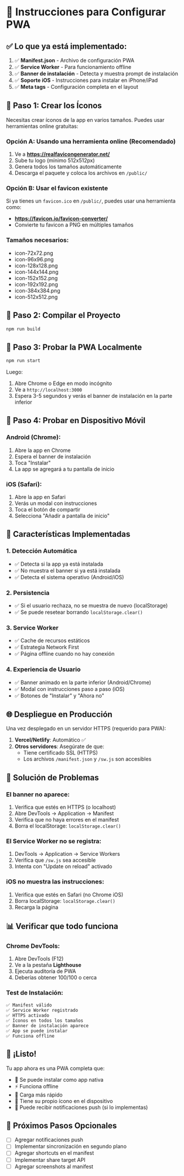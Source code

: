# 📱 Instrucciones para Configurar PWA

## ✅ Lo que ya está implementado:

1. ✅ **Manifest.json** - Archivo de configuración PWA
2. ✅ **Service Worker** - Para funcionamiento offline
3. ✅ **Banner de instalación** - Detecta y muestra prompt de instalación
4. ✅ **Soporte iOS** - Instrucciones para instalar en iPhone/iPad
5. ✅ **Meta tags** - Configuración completa en el layout

## 🎨 Paso 1: Crear los Íconos

Necesitas crear íconos de la app en varios tamaños. Puedes usar herramientas online gratuitas:

### Opción A: Usando una herramienta online (Recomendado)
1. Ve a **https://realfavicongenerator.net/**
2. Sube tu logo (mínimo 512x512px)
3. Genera todos los tamaños automáticamente
4. Descarga el paquete y coloca los archivos en `/public/`

### Opción B: Usar el favicon existente
Si ya tienes un `favicon.ico` en `/public/`, puedes usar una herramienta como:
- **https://favicon.io/favicon-converter/** 
- Convierte tu favicon a PNG en múltiples tamaños

### Tamaños necesarios:
- icon-72x72.png
- icon-96x96.png
- icon-128x128.png
- icon-144x144.png
- icon-152x152.png
- icon-192x192.png
- icon-384x384.png
- icon-512x512.png

## 🚀 Paso 2: Compilar el Proyecto

```bash
npm run build
```

## 🧪 Paso 3: Probar la PWA Localmente

```bash
npm run start
```

Luego:
1. Abre Chrome o Edge en modo incógnito
2. Ve a `http://localhost:3000`
3. Espera 3-5 segundos y verás el banner de instalación en la parte inferior

## 📱 Paso 4: Probar en Dispositivo Móvil

### Android (Chrome):
1. Abre la app en Chrome
2. Espera el banner de instalación
3. Toca "Instalar"
4. La app se agregará a tu pantalla de inicio

### iOS (Safari):
1. Abre la app en Safari
2. Verás un modal con instrucciones
3. Toca el botón de compartir
4. Selecciona "Añadir a pantalla de inicio"

## 🔧 Características Implementadas

### 1. Detección Automática
- ✅ Detecta si la app ya está instalada
- ✅ No muestra el banner si ya está instalada
- ✅ Detecta el sistema operativo (Android/iOS)

### 2. Persistencia
- ✅ Si el usuario rechaza, no se muestra de nuevo (localStorage)
- ✅ Se puede resetear borrando `localStorage.clear()`

### 3. Service Worker
- ✅ Cache de recursos estáticos
- ✅ Estrategia Network First
- ✅ Página offline cuando no hay conexión

### 4. Experiencia de Usuario
- ✅ Banner animado en la parte inferior (Android/Chrome)
- ✅ Modal con instrucciones paso a paso (iOS)
- ✅ Botones de "Instalar" y "Ahora no"

## 🌐 Despliegue en Producción

Una vez desplegado en un servidor HTTPS (requerido para PWA):

1. **Vercel/Netlify**: Automático ✅
2. **Otros servidores**: Asegúrate de que:
   - Tiene certificado SSL (HTTPS)
   - Los archivos `/manifest.json` y `/sw.js` son accesibles

## 🐛 Solución de Problemas

### El banner no aparece:
1. Verifica que estés en HTTPS (o localhost)
2. Abre DevTools → Application → Manifest
3. Verifica que no haya errores en el manifest
4. Borra el localStorage: `localStorage.clear()`

### El Service Worker no se registra:
1. DevTools → Application → Service Workers
2. Verifica que `/sw.js` sea accesible
3. Intenta con "Update on reload" activado

### iOS no muestra las instrucciones:
1. Verifica que estés en Safari (no Chrome iOS)
2. Borra localStorage: `localStorage.clear()`
3. Recarga la página

## 📊 Verificar que todo funciona

### Chrome DevTools:
1. Abre DevTools (F12)
2. Ve a la pestaña **Lighthouse**
3. Ejecuta auditoría de PWA
4. Deberías obtener 100/100 o cerca

### Test de Instalación:
```
✅ Manifest válido
✅ Service Worker registrado
✅ HTTPS activado
✅ Íconos en todos los tamaños
✅ Banner de instalación aparece
✅ App se puede instalar
✅ Funciona offline
```

## 🎉 ¡Listo!

Tu app ahora es una PWA completa que:
- 📱 Se puede instalar como app nativa
- ⚡ Funciona offline
- 🚀 Carga más rápido
- 📲 Tiene su propio ícono en el dispositivo
- 🔔 Puede recibir notificaciones push (si lo implementas)

## 🔄 Próximos Pasos Opcionales

- [ ] Agregar notificaciones push
- [ ] Implementar sincronización en segundo plano
- [ ] Agregar shortcuts en el manifest
- [ ] Implementar share target API
- [ ] Agregar screenshots al manifest
